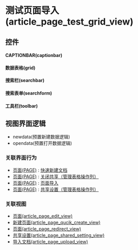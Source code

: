 # 测试页面导入(article_page_test_grid_view)  <!-- {docsify-ignore-all} -->



## 控件
#### CAPTIONBAR(captionbar)
#### 数据表格(grid)
#### 搜索栏(searchbar)
#### 搜索表单(searchform)
#### 工具栏(toolbar)

## 视图界面逻辑
  * newdata(预置新建数据逻辑)
  * opendata(预置打开数据逻辑)


### 关联界面行为
  * [页面(PAGE)](module/Wiki/article_page) : [快速新建文档](module/Wiki/article_page#界面行为)
  * [页面(PAGE)](module/Wiki/article_page) : [关闭共享（管理表格操作列）](module/Wiki/article_page#界面行为)
  * [页面(PAGE)](module/Wiki/article_page) : [页面导入](module/Wiki/article_page#界面行为)
  * [页面(PAGE)](module/Wiki/article_page) : [共享设置（管理表格操作列）](module/Wiki/article_page#界面行为)

### 关联视图
  * [页面(article_page_edit_view)](app/view/article_page_edit_view)
  * [新建页面(article_page_qucik_create_view)](app/view/article_page_qucik_create_view)
  * [页面(article_page_redirect_view)](app/view/article_page_redirect_view)
  * [共享设置(article_page_shared_setting_view)](app/view/article_page_shared_setting_view)
  * [导入文档(article_page_upload_view)](app/view/article_page_upload_view)

<script>
 const { createApp } = Vue
  createApp({
    data() {
      return {

      }
    }
  }).use(ElementPlus).mount('#app')
</script>